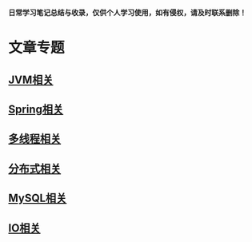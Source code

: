**日常学习笔记总结与收录，仅供个人学习使用，如有侵权，请及时联系删除！**

# 文章专题

## [JVM相关](./src/main/java/com/example/documents/jvm)

## [Spring相关](./src/main/java/com/example/documents/spring)

## [多线程相关](./src/main/java/com/example/documents/multithreading)

## [分布式相关](./src/main/java/com/example/documents/distributed)

## [MySQL相关](./src/main/java/com/example/documents/mysql)

## [IO相关](./src/main/java/com/example/documents/io)


